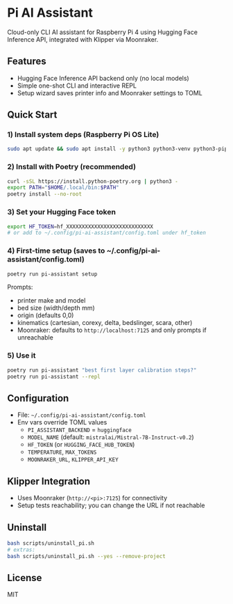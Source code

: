 # Pi AI Assistant

Cloud-only CLI AI assistant for Raspberry Pi 4 using Hugging Face Inference API, integrated with Klipper via Moonraker.

## Features
- Hugging Face Inference API backend only (no local models)
- Simple one-shot CLI and interactive REPL
- Setup wizard saves printer info and Moonraker settings to TOML

## Quick Start

### 1) Install system deps (Raspberry Pi OS Lite)
```bash
sudo apt update && sudo apt install -y python3 python3-venv python3-pip git
```

### 2) Install with Poetry (recommended)
```bash
curl -sSL https://install.python-poetry.org | python3 -
export PATH="$HOME/.local/bin:$PATH"
poetry install --no-root
```

### 3) Set your Hugging Face token
```bash
export HF_TOKEN=hf_XXXXXXXXXXXXXXXXXXXXXXXXXXXX
# or add to ~/.config/pi-ai-assistant/config.toml under hf_token
```

### 4) First-time setup (saves to ~/.config/pi-ai-assistant/config.toml)
```bash
poetry run pi-assistant setup
```
Prompts:
- printer make and model
- bed size (width/depth mm)
- origin (defaults 0,0)
- kinematics (cartesian, corexy, delta, bedslinger, scara, other)
- Moonraker: defaults to `http://localhost:7125` and only prompts if unreachable

### 5) Use it
```bash
poetry run pi-assistant "best first layer calibration steps?"
poetry run pi-assistant --repl
```

## Configuration
- File: `~/.config/pi-ai-assistant/config.toml`
- Env vars override TOML values
  - `PI_ASSISTANT_BACKEND` = `huggingface`
  - `MODEL_NAME` (default: `mistralai/Mistral-7B-Instruct-v0.2`)
  - `HF_TOKEN` (or `HUGGING_FACE_HUB_TOKEN`)
  - `TEMPERATURE`, `MAX_TOKENS`
  - `MOONRAKER_URL`, `KLIPPER_API_KEY`

## Klipper Integration
- Uses Moonraker (`http://<pi>:7125`) for connectivity
- Setup tests reachability; you can change the URL if not reachable

## Uninstall
```bash
bash scripts/uninstall_pi.sh
# extras:
bash scripts/uninstall_pi.sh --yes --remove-project
```

## License
MIT
